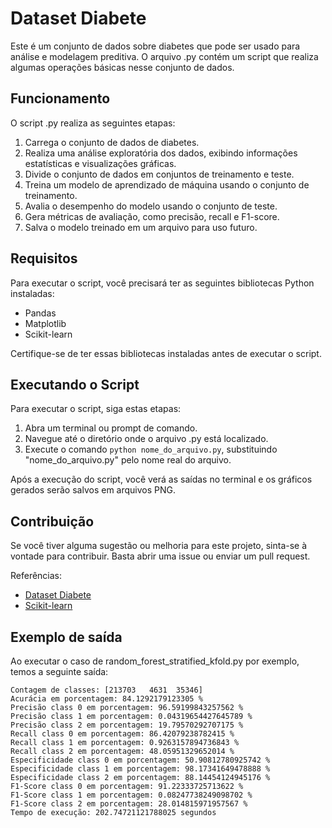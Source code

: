 # Dataset Diabete

Este é um conjunto de dados sobre diabetes que pode ser usado para análise e modelagem preditiva. O arquivo .py contém um script que realiza algumas operações básicas nesse conjunto de dados.

## Funcionamento

O script .py realiza as seguintes etapas:

1. Carrega o conjunto de dados de diabetes.
2. Realiza uma análise exploratória dos dados, exibindo informações estatísticas e visualizações gráficas.
3. Divide o conjunto de dados em conjuntos de treinamento e teste.
4. Treina um modelo de aprendizado de máquina usando o conjunto de treinamento.
5. Avalia o desempenho do modelo usando o conjunto de teste.
6. Gera métricas de avaliação, como precisão, recall e F1-score.
7. Salva o modelo treinado em um arquivo para uso futuro.

## Requisitos

Para executar o script, você precisará ter as seguintes bibliotecas Python instaladas:

- Pandas
- Matplotlib
- Scikit-learn

Certifique-se de ter essas bibliotecas instaladas antes de executar o script.

## Executando o Script

Para executar o script, siga estas etapas:

1. Abra um terminal ou prompt de comando.
2. Navegue até o diretório onde o arquivo .py está localizado.
3. Execute o comando `python nome_do_arquivo.py`, substituindo "nome_do_arquivo.py" pelo nome real do arquivo.

Após a execução do script, você verá as saídas no terminal e os gráficos gerados serão salvos em arquivos PNG.

## Contribuição

Se você tiver alguma sugestão ou melhoria para este projeto, sinta-se à vontade para contribuir. Basta abrir uma issue ou enviar um pull request.

Referências:

- [Dataset Diabete](https://www.kaggle.com/datasets/alexteboul/diabetes-health-indicators-dataset)
- [Scikit-learn](https://scikit-learn.org/stable/)

## Exemplo de saída


Ao executar o caso de random_forest_stratified_kfold.py por exemplo, temos a seguinte saída:

```
Contagem de classes: [213703   4631  35346]
Acurácia em porcentagem: 84.1292179123305 %
Precisão class 0 em porcentagem: 96.59199843257562 %
Precisão class 1 em porcentagem: 0.04319654427645789 %
Precisão class 2 em porcentagem: 19.79570292707175 %
Recall class 0 em porcentagem: 86.42079238782415 %
Recall class 1 em porcentagem: 0.9263157894736843 %
Recall class 2 em porcentagem: 48.05951329652014 %
Especificidade class 0 em porcentagem: 50.90812780925742 %
Especificidade class 1 em porcentagem: 98.17341649478888 %
Especificidade class 2 em porcentagem: 88.14454124945176 %
F1-Score class 0 em porcentagem: 91.22333725713622 %
F1-Score class 1 em porcentagem: 0.08247738249098702 %
F1-Score class 2 em porcentagem: 28.014815971957567 %
Tempo de execução: 202.74721121788025 segundos
```


